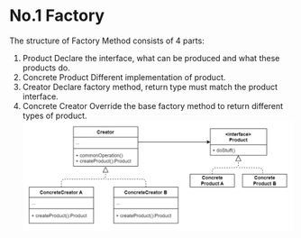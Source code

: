 # No.1 Factory

The structure of Factory Method consists of 4 parts:
1. Product 
  Declare the interface, what can be produced and what these products do.
2. Concrete Product
  Different implementation of product.
3. Creator
  Declare factory method, return type must match the product interface.
4. Concrete Creator
  Override the base factory method to return different types of product.
![avatar](structure.png)